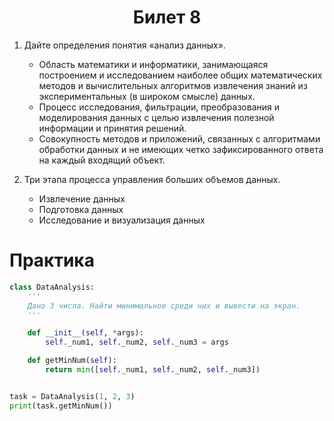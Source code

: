 <h1 align='center'>Билет 8</h1>

1. Дайте определения понятия «анализ данных».

    * Область математики и информатики, занимающаяся построением и исследованием наиболее общих математических методов и вычислительных алгоритмов извлечения знаний из экспериментальных (в широком смысле) данных.
    * Процесс исследования, фильтрации, преобразования и моделирования данных с целью извлечения полезной информации и принятия решений.
    * Совокупность методов и приложений, связанных с алгоритмами обработки данных и не имеющих четко зафиксированного ответа на каждый входящий объект.

2. Три этапа процесса управления больших объемов данных.

    * Извлечение данных
    * Подготовка данных
    * Исследование и визуализация данных

# Практика

```python
class DataAnalysis:
    '''
    Дано 3 числа. Найти минимальное среди них и вывести на экран.
    '''

    def __init__(self, *args):
        self._num1, self._num2, self._num3 = args

    def getMinNum(self):
        return min([self._num1, self._num2, self._num3])


task = DataAnalysis(1, 2, 3)
print(task.getMinNum())
```
